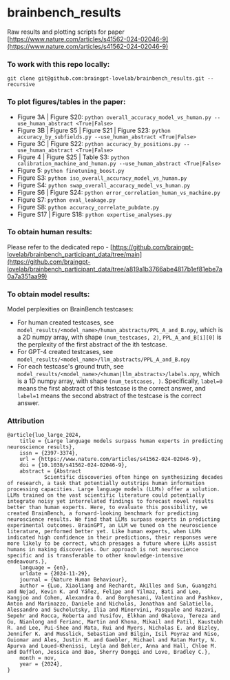 # brainbench_results
Raw results and plotting scripts for paper [https://www.nature.com/articles/s41562-024-02046-9](https://www.nature.com/articles/s41562-024-02046-9)

### To work with this repo locally:
```
git clone git@github.com:braingpt-lovelab/brainbench_results.git --recursive
```

### To plot figures/tables in the paper:
* Figure 3A | Figure S20: `python overall_accuracy_model_vs_human.py --use_human_abstract <True|False>`
* Figure 3B | Figure S5 | Figure S21 | Figure S23: `python accuracy_by_subfields.py --use_human_abstract <True|False>`
* Figure 3C | Figure S22: `python accuracy_by_positions.py --use_human_abstract <True|False>`
* Figure 4 | Figure S25 | Table S3: `python calibration_machine_and_human.py --use_human_abstract <True|False>`
* Figure 5: `python finetuning_boost.py`
* Figure S3: `python iso_overall_accuracy_model_vs_human.py`
* Figure S4: `python swap_overall_accuracy_model_vs_human.py`
* Figure S6 | Figure S24: `python error_correlation_human_vs_machine.py`
* Figure S7: `python eval_leakage.py`
* Figure S8: `python accuracy_correlate_pubdate.py`
* Figure S17 | Figure S18: `python expertise_analyses.py`

### To obtain human results:
Please refer to the dedicated repo - [https://github.com/braingpt-lovelab/brainbench_participant_data/tree/main](https://github.com/braingpt-lovelab/brainbench_participant_data/tree/a819a1b3766abe4817b1ef81ebe7a0a7a351aa99)

### To obtain model results:
Model perplexities on BrainBench testcases:
* For human created testcases, see `model_results/<model_name>/human_abstracts/PPL_A_and_B.npy`, which is a 2D numpy array, with shape `(num_testcases, 2)`, `PPL_A_and_B[i][0]` is the perplexity of the first abstract of the ith testcase.
* For GPT-4 created testcases, see `model_results/<model_name>/llm_abstracts/PPL_A_and_B.npy`
* For each testcase's ground truth, see `model_results/<model_name>/<human|llm_abstracts>/labels.npy`, which is a 1D numpy array, with shape `(num_testcases, )`. Specifically, `label=0` means the first abstract of this testcase is the correct answer, and `label=1` means the second abstract of the testcase is the correct answer.

### Attribution
```
@article{luo_large_2024,
	title = {Large language models surpass human experts in predicting neuroscience results},
	issn = {2397-3374},
	url = {https://www.nature.com/articles/s41562-024-02046-9},
	doi = {10.1038/s41562-024-02046-9},
	abstract = {Abstract
            Scientific discoveries often hinge on synthesizing decades of research, a task that potentially outstrips human information processing capacities. Large language models (LLMs) offer a solution. LLMs trained on the vast scientific literature could potentially integrate noisy yet interrelated findings to forecast novel results better than human experts. Here, to evaluate this possibility, we created BrainBench, a forward-looking benchmark for predicting neuroscience results. We find that LLMs surpass experts in predicting experimental outcomes. BrainGPT, an LLM we tuned on the neuroscience literature, performed better yet. Like human experts, when LLMs indicated high confidence in their predictions, their responses were more likely to be correct, which presages a future where LLMs assist humans in making discoveries. Our approach is not neuroscience specific and is transferable to other knowledge-intensive endeavours.},
	language = {en},
	urldate = {2024-11-29},
	journal = {Nature Human Behaviour},
	author = {Luo, Xiaoliang and Rechardt, Akilles and Sun, Guangzhi and Nejad, Kevin K. and Yáñez, Felipe and Yilmaz, Bati and Lee, Kangjoo and Cohen, Alexandra O. and Borghesani, Valentina and Pashkov, Anton and Marinazzo, Daniele and Nicholas, Jonathan and Salatiello, Alessandro and Sucholutsky, Ilia and Minervini, Pasquale and Razavi, Sepehr and Rocca, Roberta and Yusifov, Elkhan and Okalova, Tereza and Gu, Nianlong and Ferianc, Martin and Khona, Mikail and Patil, Kaustubh R. and Lee, Pui-Shee and Mata, Rui and Myers, Nicholas E. and Bizley, Jennifer K. and Musslick, Sebastian and Bilgin, Isil Poyraz and Niso, Guiomar and Ales, Justin M. and Gaebler, Michael and Ratan Murty, N. Apurva and Loued-Khenissi, Leyla and Behler, Anna and Hall, Chloe M. and Dafflon, Jessica and Bao, Sherry Dongqi and Love, Bradley C.},
	month = nov,
	year = {2024},
}
```
